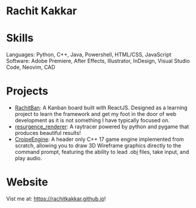# Rachit Kakkar
# Skills 
Languages: Python, C++, Java, Powershell, HTML/CSS, JavaScript \
Software: Adobe Premiere, After Effects, Illustrator, InDesign, Visual Studio Code, Neovim, CAD

# Projects
- [RachitBan](https://github.com/rachitkakkar/RachitBan): A Kanban board built with ReactJS. Designed as a learning project to learn the framework and get my foot in the door of web development as it is not something I have typically focused on.
- [resurgence_renderer](https://github.com/rachitkakkar/resurgence_renderer): A raytracer powered by python and pygame that produces beautiful results!
- [CroipeEngine](https://github.com/Croipe/CroipeEngine): A header only C++ 17 game engine implemented from scratch, allowing you to draw 3D Wireframe graphics directly to the command prompt, featuring the ability to lead .obj files, take input, and play audio.

# Website
Vist me at: https://rachitkakkar.github.io!
